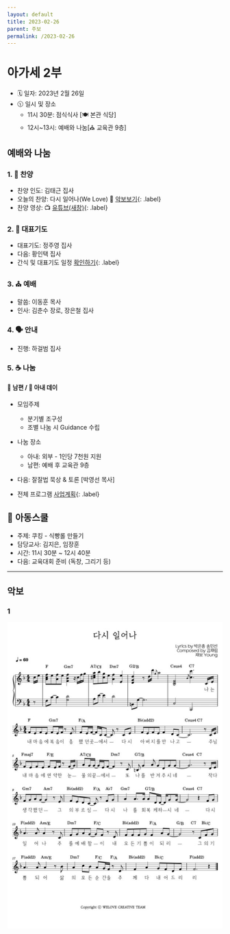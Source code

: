 ```yaml
---
layout: default
title: 2023-02-26
parent: 주보
permalink: /2023-02-26
---
```


# 아가세 2부
- 🗓️ 일자: 2023년 2월 26일
- 🕦 일시 및 장소
  -  11시 30분: 점식식사 [🍽️ 본관 식당]
  -  12시~13시: 예배와 나눔[⛪ 교육관 9층]

## 예배와 나눔

### 1. 🎤 찬양
- 찬양 인도: 김태근 집사
- 오늘의 찬양: 다시 일어나(We Love) 🎵 [악보보기](#1){: .label}
- 찬양 영상: 📺 [유튜브(새창)](https://www.youtube.com/watch?v=qDyCoSMia48&feature=youtu.be){: .label}

### 2. 🙏 대표기도
- 대표기도: 정주영 집사
- 다음: 황인택 집사
- 간식 및 대표기도 일정 [확인하기](https://docs.google.com/spreadsheets/d/1lbI19_aBxfNdhaPLaUOwoYV0HYdjHeSiXNjnpaHt0dw/edit?usp=sharing){: .label}

### 3. ⛪ 예배
- 말씀: 이동훈 목사
- 인사: 김춘수 장로, 장은철 집사

### 4. 🗣️ 안내
- 진행: 하걸범 집사

### 5. ☕ 나눔

#### 👨 남편 / 👩 아내 데이

- 모임주제
  - 분기별 조구성
  - 조별 나눔 시 Guidance 수립

- 나눔 장소
  - 아내: 외부 -  1인당 7천원 지원
  - 남편: 예배 후 교육관 9층

- 다음: 잘잘법 묵상 & 토론 [박영선 목사]
- 전체 프로그램 [사업계획](schedule){: .label}

## 🏫 아동스쿨
- 주제: 쿠킹 - 식빵롤 만들기
- 담당교사: 김지은, 임장훈
- 시간: 11시 30분 ~ 12시 40분
- 다음: 교육대회 준비 (독창, 그리기 등)

<!-- - 오늘의 QT: [생명의삶](#qt){: .label} -->

<!-- ### 4. 알림 -->
<!-- - 오늘은 아가세 종강 모임으로 모입니다. 준비한 음식을 함께 나누며 총회를 진행하고자 합니다. -->
<!-- - 지난 1년 간 아가세 가족 모두 수고 많으셨습니다. 방학 중에도 하나님의 은혜 가운데 거하시기를 기원하며 2023년 개강 모임은 추후 공지하겠습니다. -->
<!-- - 교회 창립 100주년을 맞아 진행 중인 “성경 100권” 필사 운동에 아기세 가족들의 많은 참여 부탁드립니다. -->

<!-- ## 함께 기도해요 -->
<!-- - 김대중 집사: 아버님이 주님을 영접하시고, 진숙현 지사님의 어께 통증이 치유받도록 -->
<!-- - 이승은/정현숙 집사: 자녀(주아, 수한)의 믿음이 잘나고 교회 출석에 열심을 낼 수 있도록 -->
<!-- - 황인택 집사: 아버님의 건강을 회복시켜 주시고, 마음을 열어 예수님을 영접할 수 있도록 -->
<!-- - 김경미 집사: 딸들의 건강을 지켜주시고 은혜 가운데 잘 자라날 수 있도록 -->
<!-- - 배지연 집사: 진로(진학, 수련, 직장)와 관련하여 하나님의 인도하심을 위해 -->

---

## 악보

### 1
![](attachments/rise-again_welove.jpeg)

<!-- ### 2 -->
<!-- ![](b.jpeg) -->

<!-- ## QT -->


<!-- ### 디모데를 보내려는 이유 2:19~24 -->

